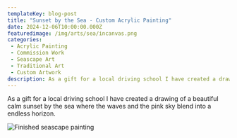 ```yaml
---
templateKey: blog-post
title: "Sunset by the Sea - Custom Acrylic Painting"
date: 2024-12-06T10:00:00.000Z
featuredimage: /img/arts/sea/incanvas.png
categories:
 - Acrylic Painting
 - Commission Work
 - Seascape Art
 - Traditional Art
 - Custom Artwork
description: As a gift for a local driving school I have created a drawing of a beautiful calm sunset by the sea where the waves and the pink sky blend into a endless horizon
---
```


As a gift for a local driving school I have created a drawing of a beautiful calm sunset by the sea where the waves and the pink sky blend into a endless horizon.

![Finished seascape painting](/img/arts/sea/restored.png)

